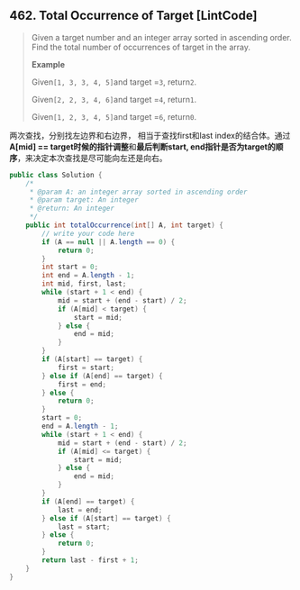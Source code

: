 ## 462. Total Occurrence of Target \[LintCode\]

> Given a target number and an integer array sorted in ascending order. Find the total number of occurrences of target in the array.
>
> **Example**
>
> Given`[1, 3, 3, 4, 5]`and target =`3`, return`2`.
>
> Given`[2, 2, 3, 4, 6]`and target =`4`, return`1`.
>
> Given`[1, 2, 3, 4, 5]`and target =`6`, return`0`.

两次查找，分别找左边界和右边界， 相当于查找first和last index的结合体。通过**A\[mid\] == target时候的指针调整**和**最后判断start, end指针是否为target的顺序**，来决定本次查找是尽可能向左还是向右。

```java
public class Solution {
    /*
     * @param A: an integer array sorted in ascending order
     * @param target: An integer
     * @return: An integer
     */
    public int totalOccurrence(int[] A, int target) {
        // write your code here
        if (A == null || A.length == 0) {
            return 0;
        }
        int start = 0; 
        int end = A.length - 1;
        int mid, first, last;
        while (start + 1 < end) {
            mid = start + (end - start) / 2;
            if (A[mid] < target) {
                start = mid;
            } else {
                end = mid;
            }
        }
        if (A[start] == target) {
            first = start;
        } else if (A[end] == target) {
            first = end;
        } else {
            return 0;
        }
        start = 0; 
        end = A.length - 1;
        while (start + 1 < end) {
            mid = start + (end - start) / 2;
            if (A[mid] <= target) {
                start = mid;
            } else {
                end = mid;
            }
        }
        if (A[end] == target) {
            last = end;
        } else if (A[start] == target) {
            last = start;
        } else {
            return 0;
        }
        return last - first + 1;
    }
}
```




